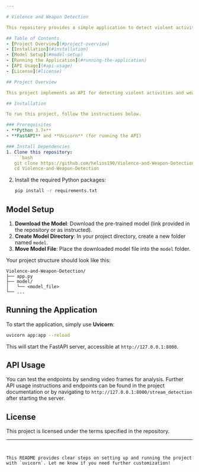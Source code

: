 ```yaml
---

# Violence and Weapon Detection

This repository provides a simple application to detect violent activities and weapons in video footage using deep learning models. The application is built using FastAPI, which serves the detection functionality through an API.

## Table of Contents
- [Project Overview](#project-overview)
- [Installation](#installation)
- [Model Setup](#model-setup)
- [Running the Application](#running-the-application)
- [API Usage](#api-usage)
- [License](#license)

## Project Overview

This project implements an API for detecting violent activities and weapons in video frames. It can be integrated into other systems for security monitoring purposes.

## Installation

To run this project, follow the instructions below.

### Prerequisites
- **Python 3.7+**
- **FastAPI** and **Uvicorn** (for running the API)

### Install Dependencies
1. Clone this repository:
   ```bash
   git clone https://github.com/helios190/Violence-and-Weapon-Detection.git
   cd Violence-and-Weapon-Detection
   ```

2. Install the required Python packages:
   ```bash
   pip install -r requirements.txt
   ```

## Model Setup

1. **Download the Model**: Download the pre-trained model (link provided in the repository or as instructed).
2. **Create Model Directory**: In your project directory, create a new folder named `model`.
3. **Move Model File**: Place the downloaded model file into the `model` folder.

Your project structure should look like this:
```
Violence-and-Weapon-Detection/
├── app.py
├── model/
│   └── <model_file>
└── ...
```

## Running the Application

To start the application, simply use **Uvicorn**:

```bash
uvicorn app:app --reload
```

This will start the FastAPI server, accessible at `http://127.0.0.1:8000`.

## API Usage

You can test the endpoints by sending video frames for analysis. Further API usage instructions and endpoints can be found in the project documentation or by navigating to `http://127.0.0.1:8000/stream_detection` after starting the server.

## License

This project is licensed under the terms specified in the repository.

--- 
```


This README provides clear steps on setting up and running the project with `uvicorn`. Let me know if you need further customization!
